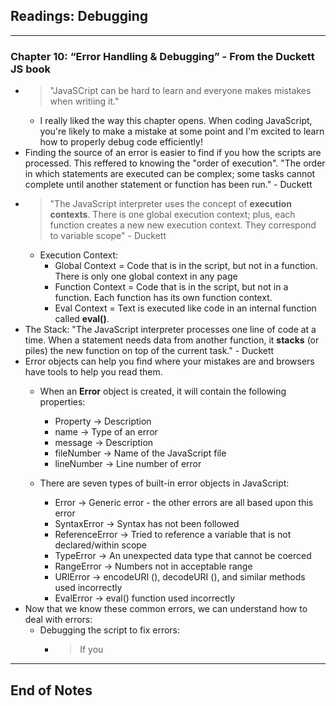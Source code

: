 ## Readings: Debugging
***
### Chapter 10: “Error Handling & Debugging” - From the Duckett JS book
- > "JavaSCript can be hard to learn and everyone makes mistakes when writiing it."
  * I really liked the way this chapter opens. When coding JavaScript, you're likely to make a mistake at some point and I'm excited to learn how to properly debug code efficiently!
- Finding the source of an error is easier to find if you how the scripts are processed. This reffered to knowing the "order of execution". "The order in which statements are executed can be complex; some tasks cannot complete until another statement or function has been run." - Duckett
- > "The JavaScript interpreter uses the concept of **execution contexts**. There is one global execution context; plus, each function creates a new new execution context. They correspond to variable scope" - Duckett
  * Execution Context: 
    * Global Context = Code that is in the script, but not in a function. There is only one global context in any page
    * Function Context = Code that is in the script, but not in a function. Each function has its own function context.
    * Eval Context =  Text is executed like code in an internal function called **eval()**.
- The Stack: "The JavaScript interpreter processes one line of code at a time. When a statement needs data from another function, it **stacks** (or piles) the new function on top of the current task." - Duckett
- Error objects can help you find where your mistakes are and browsers have tools to help you read them.
  * When an **Error** object is created, it will contain the following properties:
    * Property -> Description
    * name -> Type of an error
    * message -> Description
    * fileNumber ->  Name of the JavaScript file
    * lineNumber ->  Line number of error
    
  * There are seven types of built-in error objects in JavaScript:
    * Error ->  Generic error - the other errors are all based upon this error
    * SyntaxError ->  Syntax has not been followed
    * ReferenceError ->  Tried to reference a variable that is not declared/within scope
    * TypeError ->  An unexpected data type that cannot be coerced
    * RangeError ->  Numbers not in acceptable range
    * URIError ->  encodeURI (), decodeURI (), and similar methods used incorrectly
    * EvalError ->  eval() function used incorrectly
- Now that we know these common errors, we can understand how to deal with errors:
  * Debugging the script to fix errors:
    * > If you


***
 ## End of Notes

